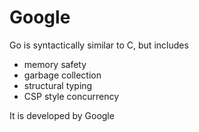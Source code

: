 # Google

Go is syntactically similar to C, but includes

* memory safety
* garbage collection
* structural typing
* CSP style concurrency

It is developed by Google
